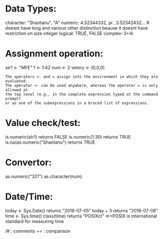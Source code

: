 # Data Types:

character:  "Shantanu", "A" 
numeric: 4.52344332, pi , 3.52342432...
    R doesnt have long and various other distinction beause it doesnt have restriction on size integer
logical: TRUE, FALSE
complex: 3+4i

# Assignment operation:   
  str1 <- "MFE"
  f <- 1:42
  num <- 2
  vetory <- (0,0,0)

    The operators <- and = assign into the environment in which they are evaluated.
    The operator <- can be used anywhere, whereas the operator = is only allowed at
    the top level (e.g., in the complete expression typed at the command prompt) 
    or as one of the subexpressions in a braced list of expressions.


# Value check/test:
  is.numeric(str1)                    returns FALSE
  is.numeric(1:30)                    returns TRUE
  is.na(as.numeric("Shantanu")        returns TRUE
  
# Convertor:
  as.numeric("321")
  as.character(num)
  
# Date/Time:
  today <- Sys.Date()                 returns "2018-07-05"
  today + 3                           returns "2018-07-08"
  time <- Sys.time()
  class(time)         returns "POSIXct"  =>>POSIX is international standard for measuring time
  
/# : comments
== : comparison
